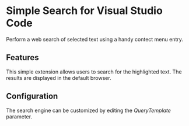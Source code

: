 # Simple Search for Visual Studio Code

Perform a web search of selected text using a handy contect menu entry.

## Features

This simple extension allows users to search for the highlighted text. The results are displayed in the default browser.

## Configuration

The search engine can be customized by editing the *QueryTemplate* parameter.